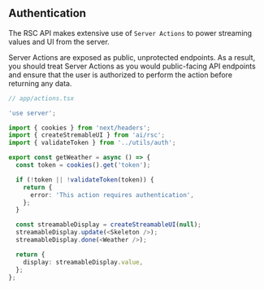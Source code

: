 ## Authentication

The RSC API makes extensive use of `Server Actions` to power streaming values and UI from the server.

Server Actions are exposed as public, unprotected endpoints. As a result, you should treat Server Actions as you would public-facing API endpoints and ensure that the user is authorized to perform the action before returning any data.

```typescript
// app/actions.tsx

'use server';

import { cookies } from 'next/headers';
import { createStremableUI } from 'ai/rsc';
import { validateToken } from '../utils/auth';

export const getWeather = async () => {
  const token = cookies().get('token');

  if (!token || !validateToken(token)) {
    return {
      error: 'This action requires authentication',
    };
  }

  const streamableDisplay = createStreamableUI(null);
  streamableDisplay.update(<Skeleton />);
  streamableDisplay.done(<Weather />);

  return {
    display: streamableDisplay.value,
  };
};
```

